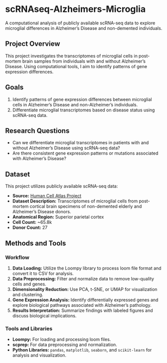 # scRNAseq-Alzheimers-Microglia

A computational analysis of publicly available scRNA-seq data to explore microglial differences in Alzheimer’s Disease and non-demented individuals.

## Project Overview

This project investigates the transcriptomes of microglial cells in post-mortem brain samples from individuals with and without Alzheimer’s Disease. Using computational tools, I aim to identify patterns of gene expression differences.

## Goals

1. Identify patterns of gene expression differences between microglial cells in Alzheimer’s Disease and non-Alzheimer’s individuals.
2. Differentiate microglial transcriptomes based on disease status using scRNA-seq data.

## Research Questions

- Can we differentiate microglial transcriptomes in patients with and without Alzheimer’s Disease using scRNA-seq data?
- Are there consistent gene expression patterns or mutations associated with Alzheimer’s Disease?

## Dataset

This project utilizes publicly available scRNA-seq data:

- **Source:** [Human Cell Atlas Project](https://explore.data.humancellatlas.org/projects/b51f49b4-0d2e-4cbd-bbd5-04cd171fc2fa)
- **Dataset Description:** Transcriptomes of microglial cells from post-mortem cortical brain specimens of non-demented elderly and Alzheimer’s Disease donors.
- **Anatomical Region:** Superior parietal cortex
- **Cell Count:** ~65.8k
- **Donor Count:** 27

## Methods and Tools

### Workflow
1. **Data Loading:** Utilize the Loompy library to process loom file format and convert it to CSV for analysis.
2. **Data Preprocessing:** Filter and normalize data to remove low-quality cells and genes.
3. **Dimensionality Reduction:** Use PCA, t-SNE, or UMAP for visualization and clustering.
4. **Gene Expression Analysis:** Identify differentially expressed genes and explore biological pathways associated with Alzheimer’s pathology.
5. **Results Interpretation:** Summarize findings with labeled figures and discuss biological implications.

### Tools and Libraries
- **Loompy:** For loading and processing loom files.
- **scprep:** For data preprocessing and normalization.
- **Python Libraries:** `pandas`, `matplotlib`, `seaborn`, and `scikit-learn` for analysis and visualization.


